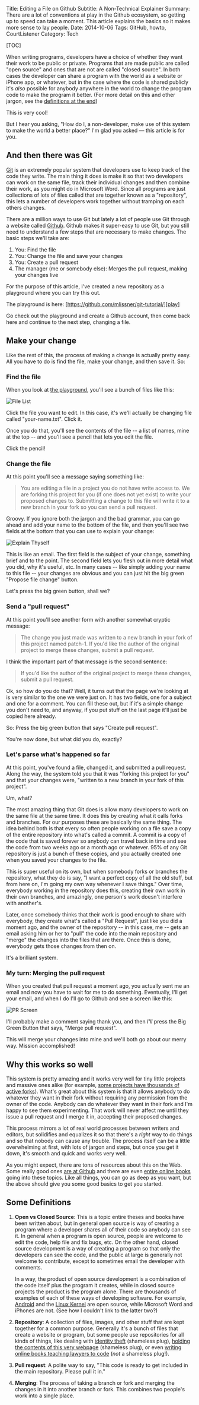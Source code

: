 Title: Editing a File on Github
Subtitle: A Non-Technical Explainer
Summary: There are a lot of conventions at play in the Github ecosystem, so getting up to speed can take a moment. This article explains the basics so it makes more sense to lay people.
Date: 2014-10-06
Tags: GitHub, howto, CourtListener
Category: Tech

[TOC]

When writing programs, developers have a choice of whether they want their work to be public or private. Programs that are made public are called "open source" and ones that are not are called "closed source". In both cases the developer can share a program with the world as a website or iPhone app, or whatever, but in the case where the code is shared publicly it's *also* possible for anybody anywhere in the world to change the program code to make the program it better. (For more detail on this and other jargon, see the [definitions at the end][def])

This is very cool! 

But I hear you asking, "How do I, a non-developer, make use of this system to make the world a better place?" I'm glad you asked &mdash; this article is for you.


## And then there was Git

[Git] is an extremely popular system that developers use to keep track of the code they write. The main thing it does is make it so that two developers can work on the same file, track their individual changes and then combine their work, as you might do in Microsoft Word. Since all programs are just collections of lots of files called that are together known as a "repository", this lets a number of developers work together without tramping on each others changes.

There are a million ways to use Git but lately a lot of people use Git through a website called [Github][gh]. Github makes it super-easy to use Git, but you still need to understand a few steps that are necessary to make changes. The basic steps we'll take are:

1. You: Find the file
1. You: Change the file and save your changes
1. You: Create a pull request
1. The manager (me or somebody else): Merges the pull request, making your changes live

For the purpose of this article, I've created a new repository as a playground where you can try this out. 

The playground is here: [https://github.com/mlissner/git-tutorial/][play]

Go check out the playground and create a Github account, then come back here and continue to the next step, changing a file. 


## Make your change

Like the rest of this, the process of making a change is actually pretty easy. All you have to do is find the file, make your change, and then save it. So:


### Find the file

When you look at [the playground][play], you'll see a bunch of files like this:

![File List]({filename}/images/github/file-list.png)

Click the file you want to edit. In this case, it's we'll actually be changing file called "your-name.txt". Click it.

Once you do that, you'll see the contents of the file -- a list of names, mine at the top -- and you'll see a pencil that lets you edit the file. 

Click the pencil! 


### Change the file

At this point you'll see a message saying something like: 

> You are editing a file in a project you do not have write access to. We are forking this project for you (if one does not yet exist) to write your proposed changes to. Submitting a change to this file will write it to a new branch in your fork so you can send a pull request. 

Groovy. If you ignore both the jargon and the bad grammar, you can go ahead and add your name to the bottom of the file, and then you'll see two fields at the bottom that you can use to explain your change:

![Explain Thyself]({filename}/images/github/explain-thyself.png)

This is like an email. The first field is the subject of your change, something brief and to the point. The second field lets you flesh out in more detail what you did, why it's useful, etc. In many cases -- like simply adding your name to this file -- your changes are obvious and you can just hit the big green "Propose file change" button.
 
Let's press the big green button, shall we? 


### Send a "pull request"

At this point you'll see another form with another somewhat cryptic message:

> The change you just made was written to a new branch in your fork of this project named patch-1. If you'd like the author of the original project to merge these changes, submit a pull request.

I think the important part of that message is the second sentence:

> If you'd like the author of the original project to merge these changes, submit a pull request.
 
Ok, so how do you do that? Well, it turns out that the page we're looking at is very similar to the one we were just on. It has two fields, one for a subject and one for a comment. You can fill these out, but if it's a simple change you don't need to, and anyway, if you put stuff on the last page it'll just be copied here already.

So: Press the big green button that says "Create pull request". 

You're now done, but what did you do, exactly? 


### Let's parse what's happened so far

At this point, you've found a file, changed it, and submitted a pull request. Along the way, the system told you that it was "forking this project for you" and that your changes were, "written to a new branch in your fork of this project". 

Um, what? 

The most amazing thing that Git does is allow many developers to work on the same file at the same time. It does this by creating what it calls forks and branches. For our purposes these are basically the same thing. The idea behind both is that every so often people working on a file save a copy of the entire repository into what's called a commit. A commit is a copy of the code that is saved forever so anybody can travel back in time and see the code from two weeks ago or a month ago or whatever. 95% of any Git repository is just a bunch of these copies, and you actually created one when you saved your changes to the file. 

This is super useful on its own, but when somebody forks or branches the repository, what they do is say, "I want a perfect copy of all the old stuff, but from here on, I'm going my own way whenever I save things." Over time, everybody working in the repository does this, creating their own work in their own branches, and amazingly, one person's work doesn't interfere with another's. 

Later, once somebody thinks that their work is good enough to share with everybody, they create what's called a "Pull Request", just like you did a moment ago, and the owner of the repository -- in this case, me -- gets an email asking him or her to "pull" the code into the main repository and "merge" the changes into the files that are there. Once this is done, everybody gets those changes from then on. 

It's a brilliant system. 


### My turn: Merging the pull request

When you created that pull request a moment ago, you actually sent me an email and now you have to wait for me to do something. Eventually, I'll get your email, and when I do I'll go to Github and see a screen like this:
 
![PR Screen]({filename}/images/github/pr-screen.png)

I'll probably make a comment saying thank you, and then *I'll* press the Big Green Button that says, "Merge pull request".

This will merge your changes into mine and we'll both go about our merry way. Mission accomplished! 


## Why this works so well

This system is pretty amazing and it works very well for tiny little projects and massive ones alike (for example, [some projects have thousands of active forks][forks]). What's great about this system is that it allows anybody to do whatever they want in their fork without requiring any permission from the owner of the code. Anybody can do whatever they want in their fork and I'm happy to see them experimenting. That work will never affect me until they issue a pull request and I merge it in, accepting their proposed changes.

This process mirrors a lot of real world processes between writers and editors, but solidifies and equalizes it so that there's a *right* way to do things and so that nobody can cause any trouble. The process itself can be a little overwhelming at first, with lots of jargon and steps, but once you get it down, it's smooth and quick and works very well. 

As you might expect, there are tons of resources about this on the Web. Some really good ones [are at Github][tut] and there are even [entire online books][book] going into these topics. Like all things, you can go as deep as you want, but the above should give you some good basics to get you started. 


## Some Definitions

1. **Open vs Closed Source**: This is a topic entire theses and books have been written about, but in general open source is way of creating a program where a developer shares all of their code so anybody can see it. In general when a program is open source, people are welcome to edit the code, help file and fix bugs, etc. On the other hand, closed source development is a way of creating a program so that only the developers can see the code, and the public at large is generally not welcome to contribute, except to sometimes email the developer with comments. 

    In a way, the product of open source development is a combination of the code itself plus the program it creates, while in closed source projects the product is the program alone. There are thousands of examples of each of these ways of developing software. For example, [Android][droid] and the [Linux Kernel][linux] are open source, while Microsoft Word and iPhones are not. (See how I couldn't link to the latter two?)
    
1. **Repository**: A collection of files, images, and other stuff that are kept together for a common purpose. Generally it's a bunch of files that create a website or program, but some people use repositories for all kinds of things, like dealing with [identity theft][id] (shameless plug), [holding the contents of this very webpage][edit] (shameless plug), or even [writing online books teaching lawyers to code][c4l] (*not* a shameless plug!).

1. **Pull request**: A polite way to say, "This code is ready to get included in the main repository. Please pull it in."

1. **Merging**: The process of taking a branch or fork and merging the changes in it into another branch or fork. This combines two people's work into a single place. 


[Git]: http://git-scm.com/
[gh]: https://github.com/
[play]: https://github.com/mlissner/git-tutorial/tree/master
[forks]: https://github.com/torvalds/linux/network
[id]: https://github.com/mlissner/identity-theft
[c4l]: https://github.com/vzvenyach/codingforlawyers/
[tut]: https://guides.github.com/introduction/flow/
[book]: http://git-scm.com/book
[edit]: https://github.com/mlissner/michaeljaylissner.com/edit/master/content/editing-on-github-a-non-technical-explainer.md
[droid]: https://source.android.com/
[linux]: https://github.com/torvalds/linux/
[def]: #some-definitions
